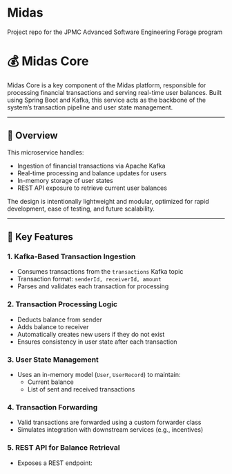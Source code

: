 # Midas
Project repo for the JPMC Advanced Software Engineering Forage program
# 💰 Midas Core

Midas Core is a key component of the Midas platform, responsible for processing financial transactions and serving real-time user balances. Built using Spring Boot and Kafka, this service acts as the backbone of the system’s transaction pipeline and user state management.

---

## 🚀 Overview

This microservice handles:

- Ingestion of financial transactions via Apache Kafka
- Real-time processing and balance updates for users
- In-memory storage of user states
- REST API exposure to retrieve current user balances

The design is intentionally lightweight and modular, optimized for rapid development, ease of testing, and future scalability.

---

## 🧩 Key Features

### 1. Kafka-Based Transaction Ingestion
- Consumes transactions from the `transactions` Kafka topic
- Transaction format: `senderId, receiverId, amount`
- Parses and validates each transaction for processing

### 2. Transaction Processing Logic
- Deducts balance from sender
- Adds balance to receiver
- Automatically creates new users if they do not exist
- Ensures consistency in user state after each transaction

### 3. User State Management
- Uses an in-memory model (`User`, `UserRecord`) to maintain:
  - Current balance
  - List of sent and received transactions

### 4. Transaction Forwarding
- Valid transactions are forwarded using a custom forwarder class
- Simulates integration with downstream services (e.g., incentives)

### 5. REST API for Balance Retrieval
- Exposes a REST endpoint:  


